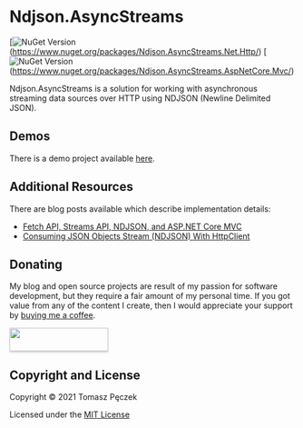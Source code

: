 # Ndjson.AsyncStreams
[![NuGet Version](https://img.shields.io/nuget/v/Ndjson.AsyncStreams.Net.Http?label=Ndjson.AsyncStreams.Net.Http&logo=nuget)(https://www.nuget.org/packages/Ndjson.AsyncStreams.Net.Http/)
[![NuGet Version](https://img.shields.io/nuget/v/Ndjson.AsyncStreams.AspNetCore.Mvc?label=Ndjson.AsyncStreams.AspNetCore.Mvc.Http&logo=nuget)(https://www.nuget.org/packages/Ndjson.AsyncStreams.AspNetCore.Mvc/)

Ndjson.AsyncStreams is a solution for working with asynchronous streaming data sources over HTTP using NDJSON (Newline Delimited JSON).

## Demos

There is a demo project available [here](https://github.com/tpeczek/Demo.Ndjson.AsyncStreams).

## Additional Resources

There are blog posts available which describe implementation details:

- [Fetch API, Streams API, NDJSON, and ASP.NET Core MVC](https://www.tpeczek.com/2019/04/fetch-api-streams-api-ndjson-and-aspnet.html)
- [Consuming JSON Objects Stream (NDJSON) With HttpClient](https://www.tpeczek.com/2020/10/consuming-json-objects-stream-ndjson.html)

## Donating

My blog and open source projects are result of my passion for software development, but they require a fair amount of my personal time. If you got value from any of the content I create, then I would appreciate your support by [buying me a coffee](https://www.buymeacoffee.com/tpeczek).

<a href="https://www.buymeacoffee.com/tpeczek"><img src="https://www.buymeacoffee.com/assets/img/custom_images/black_img.png" style="height: 41px !important;width: 174px !important;box-shadow: 0px 3px 2px 0px rgba(190, 190, 190, 0.5) !important;-webkit-box-shadow: 0px 3px 2px 0px rgba(190, 190, 190, 0.5) !important;"  target="_blank"></a>

## Copyright and License

Copyright © 2021 Tomasz Pęczek

Licensed under the [MIT License](https://github.com/tpeczek/Ndjson.AsyncStreams/blob/master/LICENSE.md)